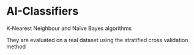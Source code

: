 # AI-Classifiers


K‐Nearest Neighbour and Naïve Bayes algorithms   


They are evaluated on a real dataset using the stratified cross validation method
